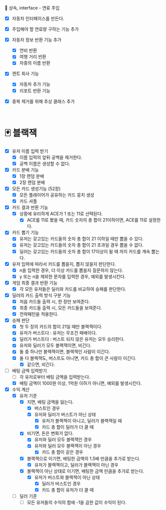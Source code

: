 🚗 상속, interface - 연료 주입

- [x] 자동차 인터페이스를 만든다.

- [x] 주입해야 할 연료량 구하는 기능 추가

- [x] 자동차 정보 반환 기능 추가
  - [x] 연비 반환
  - [x] 여행 거리 반환 
  - [x] 차종의 이름 반환
  
- [x] 렌트 회사 기능
  - [x] 자동차 추가 기능
  - [x] 리포트 반환 기능 

- [x] 중복 제거를 위해 추상 클래스 추가

<br>

# 🃏 블랙잭
- [x] 유저 이름 입력 받기
  - [x] 이름 입력의 앞뒤 공백을 제거한다.
  - [x] 공백 이름은 생성할 수 없다.
- [x] 카드 분배 기능
  - [x] 1장 랜덤 분배
  - [x] 2장 랜덤 분배
- [x] 모든 카드 생성기능 (52장)
  - [x] 모든 플레이어가 공유하는 카드 뭉치 생성
  - [x] 카드 셔플
- [x] 카드 결과 반환 기능
  - [x] 상황에 유리하게 ACE가 1 또는 11로 선택된다.
    - [x] ACE를 11로 봤을 때, 카드 숫자의 총 합이 21이하이면, ACE를 11로 설정한다.  
- [x] 카드 뽑기 기능
  - [x] 유저는 갖고있는 카드들의 숫자 총 합이 21 이하일 때만 뽑을 수 있다.
  - [x] 유저는 갖고있는 카드들의 숫자 총 합이 21 초과일 경우 뽑을 수 없다.
  - [x] 딜러는 갖고있는 카드들의 숫자 총 합이 17이상이 될 때 까지 카드를 계속 뽑는다.
- [x] 유저 입력에 따라서 카드를 뽑을지, 뽑지 않을지 판단한다.
  - [x] n을 입력한 경우, 더 이상 카드를 뽑을지 질문하지 않는다.
  - [x] y 또는 n을 제외한 문자를 입력한 경우, 예외를 발생시킨다.
- [x] 게임 최종 결과 반환 기능
  - [x] 각 모든 유저들은 딜러와 카드를 비교하여 승패를 판단한다.
- [x] 딜러의 카드 출력 방식 구분 기능
  - [x] 처음 카드들 출력 시, 한 장만 보여준다.
  - [x] 최종 카드들 출력 시, 모든 카드들을 보여준다.
  - [x] 전략패턴을 적용한다.
- [x] 승패 판단
  - [x] 첫 두 장의 카드의 합이 21일 때만 블랙잭이다.
  - [x] 유저가 버스트다 : 유저는 무조건 패배이다.
  - [x] 딜러가 버스트다 : 버스트 되지 않은 유저는 모두 승리한다.
  - [x] 유저와 딜러가 모두 블랙잭이면, 비긴다.
  - [x] 둘 중 하나만 블랙잭이면, 블랙잭인 사람이 이긴다.
  - [x] 둘 다 블랙잭도, 버스트도 아니면, 카드 총 합이 큰 사람이 이긴다.
    - [x] 같으면, 비긴다.
- [ ] 배팅 금액 입력받기
  - [ ] 각 유저로부터 배팅 금액을 입력받는다.
  - [x] 배팅 금액이 1000원 이상, 1억원 이하가 아니면, 예외를 발생시킨다.
- [x] 수익 계산
  - [x] 유저 기준
    - [x] 지면, 배팅 금액을 잃는다.
      - [x] 버스트인 경우
      - [x] 유저와 딜러가 버스트가 아닌 상태
        - [x] 유저가 블랙잭이 아니고, 딜러가 블랙잭일 때
        - [x] 카드 총 합이 딜러가 더 클 때
    - [x] 비기면, 돈은 변화가 없다.
      - [x] 유저와 딜러 모두 블랙잭인 경우
      - [x] 유저와 딜러 모두 블랙잭이 아닌 경우
        - [x] 카드 총 합이 같은 경우
    - [x] 블랙잭으로 이기면, 배팅한 금액의 1.5배 만큼을 추가로 받는다.
      - [x] 유저가 블랙잭이고, 딜러가 블랙잭이 아닌 경우
    - [x] 블랙잭이 아닌 상태로 이기면, 배팅한 금액 만큼을 추가로 받는다.
      - [x] 유저가 버스트와 블랙잭이 아닌 상태
        - [x] 딜러가 버스트인 경우
        - [x] 카드 총 합이 유저가 더 클 때
  - [ ] 딜러 기준
    - [ ] 모든 유저들의 수익의 합에 -1을 곱한 값이 수익이 된다.